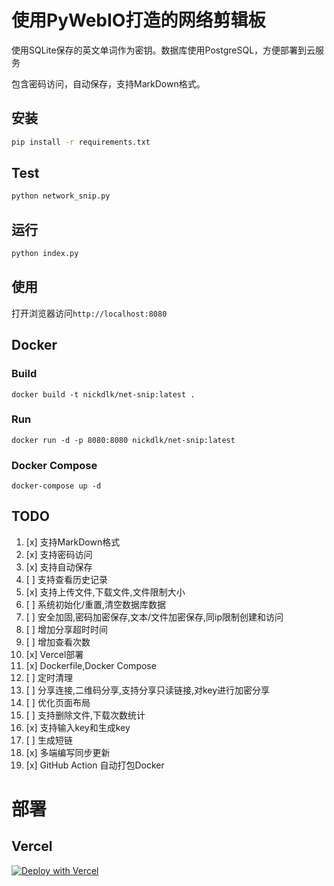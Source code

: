 # 使用PyWebIO打造的网络剪辑板
使用SQLite保存的英文单词作为密钥。数据库使用PostgreSQL，方便部署到云服务

包含密码访问，自动保存，支持MarkDown格式。

## 安装

```bash
pip install -r requirements.txt
```
## Test

```bash
python network_snip.py
```

## 运行

```bash
python index.py
```

## 使用

打开浏览器访问`http://localhost:8080`

## Docker

### Build
```shell
docker build -t nickdlk/net-snip:latest .
```
### Run
```shell
docker run -d -p 8080:8080 nickdlk/net-snip:latest
```

### Docker Compose
```shell
docker-compose up -d
```

## TODO
1. [x] 支持MarkDown格式
2. [x] 支持密码访问
3. [x] 支持自动保存
4. [ ] 支持查看历史记录
5. [x] 支持上传文件,下载文件,文件限制大小
6. [ ] 系统初始化/重置,清空数据库数据
7. [ ] 安全加固,密码加密保存,文本/文件加密保存,同ip限制创建和访问
8. [ ] 增加分享超时时间
9. [ ] 增加查看次数
10. [x] Vercel部署
11. [x] Dockerfile,Docker Compose
12. [ ] 定时清理
13. [ ] 分享连接,二维码分享,支持分享只读链接,对key进行加密分享
14. [ ] 优化页面布局
15. [ ] 支持删除文件,下载次数统计
16. [x] 支持输入key和生成key
17. [ ] 生成短链
18. [x] 多端编写同步更新
19. [x] GitHub Action 自动打包Docker

# 部署
## Vercel
[![Deploy with Vercel](https://vercel.com/button)](https://vercel.com/new/clone?repository-url=https%3A%2F%2Fgithub.com%2Fnickdlkk%2Fnet_snip&env=STREAM_MODE&project-name=net_snip&repository-name=net_snip)